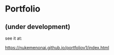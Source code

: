 # Portfolio
## (under development)

see it at:

<https://nukemenonai.github.io/portfoliov1/index.html>

